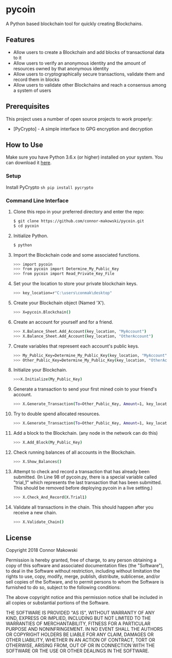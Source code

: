 pycoin
===============

A Python based blockchain tool for quickly creating Blockchains.

Features
--------

- Allow users to create a Blockchain and add blocks of transactional data to it
- Allow users to verify an anonymous identity and the amount of resources owned by that anonymous identity
- Allow users to cryptographically secure transactions, validate them and record them in blocks
- Allow users to validate other Blockchains and reach a consensus among a system of users

Prerequisites
-------------

This project uses a number of open source projects to work properly:

* [PyCrypto] - A simple interface to GPG encryption and decryption

How to Use
----------

Make sure you have Python 3.6.x (or higher) installed on your system. You can download it [here](https://www.python.org/downloads/).

### Setup
Install PyCrypto
    ```sh
    pip install pycrypto
    ```


### Command Line Interface

1. Clone this repo in your preferred directory and enter the repo:
    ```sh
    $ git clone https://github.com/connor-makowski/pycoin.git
    $ cd pycoin
    ```
2. Initialize Python.
    ```sh
    $ python
    ```
3. Import the Blockchain code and some associated functions.
    ```sh
    >>> import pycoin
    >>> from pycoin import Determine_My_Public_Key
    >>> from pycoin import Read_Private_Key_File
    ```
4. Set your the location to store your private blockchain keys.
    ```sh
    >>> key_location=r"C:\users\conmak\desktop"
    ```

5. Create your Blockchain object (Named 'X').
    ```sh
    >>> X=pycoin.Blockchain()
    ```

6. Create an account for yourself and for a friend.
    ```sh
    >>> X.Balance_Sheet.Add_Account(key_location, "MyAccount")
    >>> X.Balance_Sheet.Add_Account(key_location, "OtherAccount")
    ```

7. Create variables that represent each account's public keys.
    ```sh
    >>> My_Public_Key=Determine_My_Public_Key(key_location, "MyAccount")
    >>> Other_Public_Key=Determine_My_Public_Key(key_location, "OtherAccount")
    ```

8. Initialize your Blockchain.
    ```sh
    >>>X.Initialize(My_Public_Key)
    ```

9. Generate a transaction to send your first mined coin to your friend's account.
    ```sh
    >>> X.Generate_Transaction(To=Other_Public_Key, Amount=1, key_location, "MyAccount")
    ```

10. Try to double spend allocated resources.
    ```sh
    >>> X.Generate_Transaction(To=Other_Public_Key, Amount=1, key_location, "MyAccount")
    ```

11. Add a block to the Blockchain. (any node in the network can do this)
    ```sh
    >>> X.Add_Block(My_Public_Key)
    ```

12. Check running balances of all accounts in the Blockchain.
    ```sh
    >>> X.Show_Balances()
    ```

13. Attempt to check and record a transaction that has already been submitted. (In Line 98 of pycoin.py, there is a special variable called "trial_1" which represents the last transaction that has been submitted. This should be removed before deploying pycoin in a live setting.)
    ```sh
    >>> X.Check_And_Record(X.Trial1)
    ```
14. Validate all transactions in the chain. This should happen after you receive a new chain.
    ```sh
    >>> X.Validate_Chain()
    ```

License
-------

Copyright 2018 Connor Makowski

Permission is hereby granted, free of charge, to any person obtaining a copy of this software and associated documentation files (the "Software"), to deal in the Software without restriction, including without limitation the rights to use, copy, modify, merge, publish, distribute, sublicense, and/or sell copies of the Software, and to permit persons to whom the Software is furnished to do so, subject to the following conditions:

The above copyright notice and this permission notice shall be included in all copies or substantial portions of the Software.

THE SOFTWARE IS PROVIDED "AS IS", WITHOUT WARRANTY OF ANY KIND, EXPRESS OR IMPLIED, INCLUDING BUT NOT LIMITED TO THE WARRANTIES OF MERCHANTABILITY, FITNESS FOR A PARTICULAR PURPOSE AND NONINFRINGEMENT. IN NO EVENT SHALL THE AUTHORS OR COPYRIGHT HOLDERS BE LIABLE FOR ANY CLAIM, DAMAGES OR OTHER LIABILITY, WHETHER IN AN ACTION OF CONTRACT, TORT OR OTHERWISE, ARISING FROM, OUT OF OR IN CONNECTION WITH THE SOFTWARE OR THE USE OR OTHER DEALINGS IN THE SOFTWARE.

[//]: # (These are reference links used in the body of this note and get stripped out when the markdown processor does its job.)

[Crypto]: <https://pypi.org/project/crypto/>
